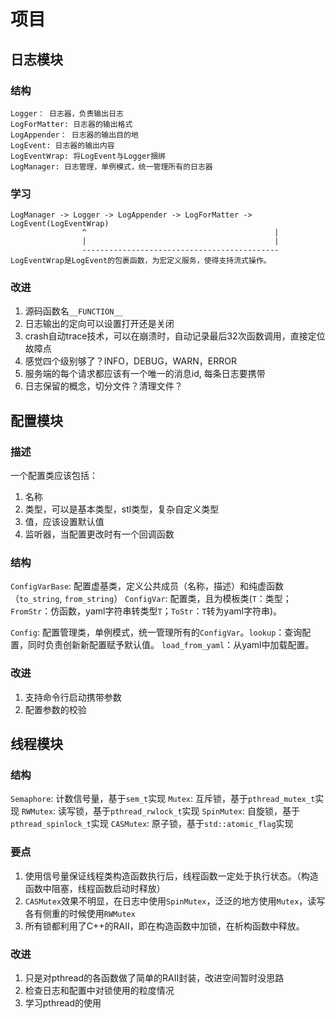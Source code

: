 # 项目

## 日志模块

### 结构
```
Logger： 日志器，负责输出日志
LogForMatter: 日志器的输出格式
LogAppender： 日志器的输出目的地
LogEvent: 日志器的输出内容
LogEventWrap: 将LogEvent与Logger捆绑
LogManager: 日志管理，单例模式，统一管理所有的日志器
```
### 学习

```
LogManager -> Logger -> LogAppender -> LogForMatter -> LogEvent(LogEventWrap)
                ^                                          |
                |                                          |
                --------------------------------------------
LogEventWrap是LogEvent的包裹函数，为宏定义服务，使得支持流式操作。
```

### 改进

1. 源码函数名`__FUNCTION__`
2. 日志输出的定向可以设置打开还是关闭
3. crash自动trace技术，可以在崩溃时，自动记录最后32次函数调用，直接定位故障点
4. 感觉四个级别够了？INFO，DEBUG，WARN，ERROR
5. 服务端的每个请求都应该有一个唯一的消息id, 每条日志要携带
6. 日志保留的概念，切分文件？清理文件？

## 配置模块

### 描述

一个配置类应该包括：
1. 名称
2. 类型，可以是基本类型，stl类型，复杂自定义类型
3. 值，应该设置默认值
4. 监听器，当配置更改时有一个回调函数

### 结构

`ConfigVarBase`: 配置虚基类，定义公共成员（名称，描述）和纯虚函数（`to_string`, `from_string`）
`ConfigVar`: 配置类，且为模板类(`T`：类型；`FromStr`：仿函数，yaml字符串转类型`T`；`ToStr`：`T`转为yaml字符串)。

`Config`: 配置管理类，单例模式，统一管理所有的`ConfigVar`。`lookup`：查询配置，同时负责创新新配置赋予默认值。
`load_from_yaml`：从yaml中加载配置。

### 改进

1. 支持命令行启动携带参数
2. 配置参数的校验

## 线程模块

### 结构

`Semaphore`: 计数信号量，基于`sem_t`实现
`Mutex`: 互斥锁，基于`pthread_mutex_t`实现
`RWMutex`: 读写锁，基于`pthread_rwlock_t`实现
`SpinMutex`: 自旋锁，基于`pthread_spinlock_t`实现
`CASMutex`: 原子锁，基于`std::atomic_flag`实现

### 要点

1. 使用信号量保证线程类构造函数执行后，线程函数一定处于执行状态。（构造函数中阻塞，线程函数启动时释放）
2. `CASMutex`效果不明显，在日志中使用`SpinMutex`，泛泛的地方使用`Mutex`，读写各有侧重的时候使用`RWMutex`
3. 所有锁都利用了C++的RAII，即在构造函数中加锁，在析构函数中释放。

### 改进

1. 只是对pthread的各函数做了简单的RAII封装，改进空间暂时没思路
2. 检查日志和配置中对锁使用的粒度情况
3. 学习pthread的使用
